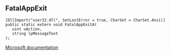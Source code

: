 ## FatalAppExit

```
[DllImport("user32.dll", SetLastError = true, CharSet = CharSet.Ansi)]
public static extern void FatalAppExitA(
   uint uAction,
   string lpMessageText
);
```

[Microsoft documentation](https://docs.microsoft.com/en-us/windows/win32/api/winuser/nf-winuser-fatalappexit)
